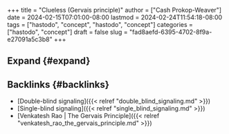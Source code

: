+++
title = "Clueless (Gervais principle)"
author = ["Cash Prokop-Weaver"]
date = 2024-02-15T07:01:00-08:00
lastmod = 2024-02-24T11:54:18-08:00
tags = ["hastodo", "concept", "hastodo", "concept"]
categories = ["hastodo", "concept"]
draft = false
slug = "fad8aefd-6395-4702-8f9a-e27091a5c3b8"
+++

## Expand {#expand}


## Backlinks {#backlinks}

-   [Double-blind signaling]({{< relref "double_blind_signaling.md" >}})
-   [Single-blind signaling]({{< relref "single_blind_signaling.md" >}})
-   [Venkatesh Rao | The Gervais Principle]({{< relref "venkatesh_rao_the_gervais_principle.md" >}})
